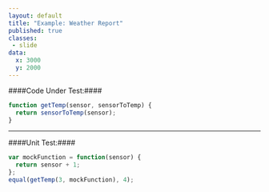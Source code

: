 ```yaml
---
layout: default
title: "Example: Weather Report"
published: true
classes:
 - slide
data:
  x: 3000
  y: 2000
---
```


####Code Under Test:####
```javascript
function getTemp(sensor, sensorToTemp) {
  return sensorToTemp(sensor);
}
```

---

####Unit Test:####
```javascript
var mockFunction = function(sensor) {
  return sensor + 1;
};
equal(getTemp(3, mockFunction), 4);
```

